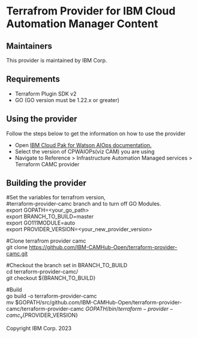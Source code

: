 # Terrafrom Provider for IBM Cloud Automation Manager Content

## Maintainers

This provider is maintained by IBM Corp. 

## Requirements

- Terraform Plugin SDK v2
- GO (GO version must be 1.22.x or greater)

## Using the provider

Follow the steps below to get the information on how to use the provider

* Open [IBM Cloud Pak for Watson AIOps documentation.](https://www.ibm.com/docs/en/cloud-paks/cloud-pak-watson-aiops)
* Select the version of CPWAIOPs(viz CAM) you are using 
* Navigate to  Reference > Infrastructure Automation Managed services > Terraform CAMC provider

## Building the provider

  #Set the variables for terrafrom version,   
  #terraform-provider-camc branch and to turn off GO Modules.  
  export GOPATH=<your_go_path>  
  export BRANCH_TO_BUILD=master  
  export GO111MODULE=auto  
  export PROVIDER_VERSION=<your_new_provider_version>
      
  #Clone terrafrom provider camc  
  git clone https://github.com/IBM-CAMHub-Open/terraform-provider-camc.git  
  
  #Checkout the branch set in BRANCH_TO_BUILD  
  cd terraform-provider-camc/   
  git checkout ${BRANCH_TO_BUILD}  
    
  #Build  
  go build -o terraform-provider-camc  
  mv $GOPATH/src/github.com/IBM-CAMHub-Open/terraform-provider-camc/terraform-provider-camc $GOPATH/bin/terraform-provider-camc_v${PROVIDER_VERSION}


Copyright IBM Corp. 2023




